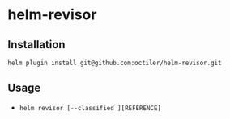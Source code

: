 # helm-revisor

## Installation

```sh
helm plugin install git@github.com:octiler/helm-revisor.git
```

## Usage

* `helm revisor [--classified ][REFERENCE]`

